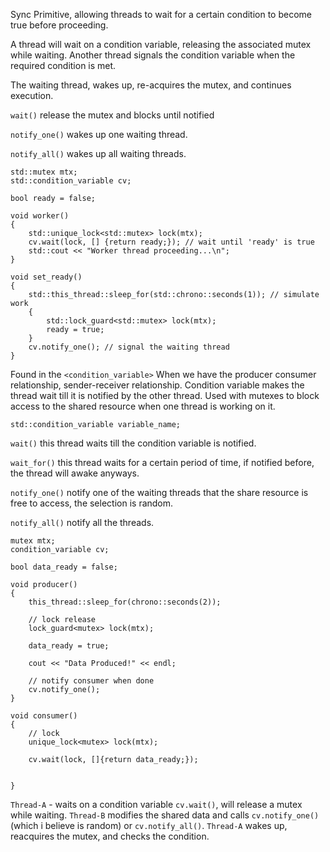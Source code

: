 Sync Primitive, allowing threads to wait for a certain condition to become true before proceeding. 

A thread will wait on a condition variable, releasing the associated mutex while waiting. 
Another thread signals the condition variable when the required condition is met. 

The waiting thread, wakes up, re-acquires the mutex, and continues execution. 

`wait()` release the mutex and blocks until notified

`notify_one()` wakes up one waiting thread. 

`notify_all()` wakes up all waiting threads. 


```
std::mutex mtx; 
std::condition_variable cv;

bool ready = false;

void worker() 
{ 
	std::unique_lock<std::mutex> lock(mtx);
	cv.wait(lock, [] {return ready;}); // wait until 'ready' is true
	std::cout << "Worker thread proceeding...\n";
}

void set_ready() 
{ 
	std::this_thread::sleep_for(std::chrono::seconds(1)); // simulate work
	{ 
		std::lock_guard<std::mutex> lock(mtx);
		ready = true;
	}
	cv.notify_one(); // signal the waiting thread
}
```

Found in the `<condition_variable>`
When we have the producer consumer relationship, sender-receiver relationship. 
Condition variable makes the thread wait till it is notified by the other thread. 
Used with mutexes to block access to the shared resource when one thread is working on it. 

`std::condition_variable variable_name;`

`wait()` this thread waits till the condition variable is notified. 

`wait_for()` this thread waits for a certain period of time, if notified before, the thread will awake anyways. 

`notify_one()` notify one of the waiting threads that the share resource is free to access, the selection is random. 

`notify_all()` notify all the threads. 

```
mutex mtx; 
condition_variable cv;

bool data_ready = false;

void producer()
{ 
	this_thread::sleep_for(chrono::seconds(2));

	// lock release
	lock_guard<mutex> lock(mtx);
	
	data_ready = true;

	cout << "Data Produced!" << endl;

	// notify consumer when done
	cv.notify_one(); 
}

void consumer() 
{ 
	// lock
	unique_lock<mutex> lock(mtx);

	cv.wait(lock, []{return data_ready;});

	
}
```

`Thread-A` - waits on a condition variable `cv.wait()`, will release a mutex while waiting. 
`Thread-B` modifies the shared data and calls `cv.notify_one()` (which i believe is random) or `cv.notify_all()`. 
`Thread-A` wakes up, reacquires the mutex, and checks the condition. 


